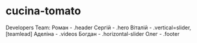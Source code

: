 # cucina-tomato
Developers Team:
Роман   - .header
Сергій  - .hero
Віталій - .vertical=slider, [teamlead]
Аделіна - .videos
Богдан  - .horizontal-slider
Олег    - .footer
